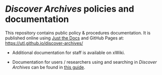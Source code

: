 # *Discover Archives* policies and documentation

This repository contains public policy & procedures documentation. It is published online using [Just the Docs](https://just-the-docs.com/) and GitHub Pages at: https://utl.github.io/discover-archives/
* Additional documentation for staff is available on xWiki.  

* Documentation for users / researchers using and searching in *Discover Archives* can be found in [this guide](https://guides.library.utoronto.ca/discover_archives_searchtips). 